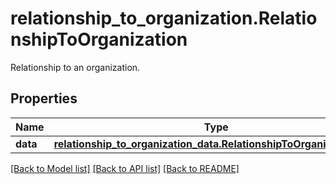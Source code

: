 # relationship_to_organization.RelationshipToOrganization

Relationship to an organization.
## Properties
Name | Type | Description | Notes
------------ | ------------- | ------------- | -------------
**data** | [**relationship_to_organization_data.RelationshipToOrganizationData**](RelationshipToOrganizationData.md) |  | [optional] 

[[Back to Model list]](README.md#documentation-for-models) [[Back to API list]](README.md#documentation-for-api-endpoints) [[Back to README]](README.md)


